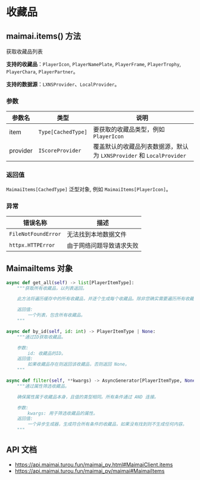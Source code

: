 # 收藏品

## maimai.items() 方法

获取收藏品列表

**支持的收藏品**：`PlayerIcon`, `PlayerNamePlate`, `PlayerFrame`, `PlayerTrophy`, `PlayerChara`, `PlayerPartner`。

**支持的数据源**：`LXNSProvider`、`LocalProvider`。

### 参数

| 参数名   | 类型               | 说明                                                                |
|----------|--------------------|-------------------------------------------------------------------|
| item     | `Type[CachedType]` | 要获取的收藏品类型，例如 `PlayerIcon`                                |
| provider | `IScoreProvider`   | 覆盖默认的收藏品列表数据源，默认为 `LXNSProvider` 和 `LocalProvider` |


### 返回值

`MaimaiItems[CachedType]` 泛型对象, 例如 `MaimaiItems[PlayerIcon]`。

### 异常

| 错误名称            | 描述                     |
|---------------------|------------------------|
| `FileNotFoundError` | 无法找到本地数据文件     |
| `httpx.HTTPError`   | 由于网络问题导致请求失败 |

## MaimaiItems 对象

```python
async def get_all(self) -> list[PlayerItemType]:
    """获取所有收藏品，以列表返回。

    此方法将遍历缓存中的所有收藏品，并逐个生成每个收藏品。除非您确实需要遍历所有收藏品，否则应使用 `by_id` 或 `filter` 方法。

    返回值:
        一个列表，包含所有收藏品。
    """

async def by_id(self, id: int) -> PlayerItemType | None:
    """通过ID获取收藏品。

    参数:
        id: 收藏品的ID。
    返回值:
        如果收藏品存在则返回该收藏品，否则返回 None。
    """

async def filter(self, **kwargs) -> AsyncGenerator[PlayerItemType, None]:
    """通过属性筛选收藏品。

    确保属性属于收藏品本身，且值的类型相同。所有条件通过 AND 连接。

    参数:
        kwargs: 用于筛选收藏品的属性。
    返回值:
        一个异步生成器，生成符合所有条件的收藏品，如果没有找到则不生成任何内容。
    """
```

## API 文档

- https://api.maimai.turou.fun/maimai_py.html#MaimaiClient.items
- https://api.maimai.turou.fun/maimai_py/maimai#MaimaiItems